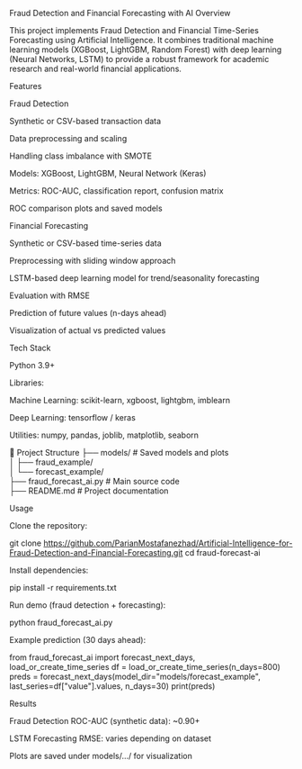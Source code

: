 Fraud Detection and Financial Forecasting with AI
 Overview

This project implements Fraud Detection and Financial Time-Series Forecasting using Artificial Intelligence.
It combines traditional machine learning models (XGBoost, LightGBM, Random Forest) with deep learning (Neural Networks, LSTM) to provide a robust framework for academic research and real-world financial applications.

 Features

Fraud Detection

Synthetic or CSV-based transaction data

Data preprocessing and scaling

Handling class imbalance with SMOTE

Models: XGBoost, LightGBM, Neural Network (Keras)

Metrics: ROC-AUC, classification report, confusion matrix

ROC comparison plots and saved models

Financial Forecasting

Synthetic or CSV-based time-series data

Preprocessing with sliding window approach

LSTM-based deep learning model for trend/seasonality forecasting

Evaluation with RMSE

Prediction of future values (n-days ahead)

Visualization of actual vs predicted values

 Tech Stack

Python 3.9+

Libraries:

Machine Learning: scikit-learn, xgboost, lightgbm, imblearn

Deep Learning: tensorflow / keras

Utilities: numpy, pandas, joblib, matplotlib, seaborn

📂 Project Structure
├── models/                # Saved models and plots  
│   ├── fraud_example/  
│   └── forecast_example/  
├── fraud_forecast_ai.py   # Main source code  
├── README.md              # Project documentation  

 Usage

Clone the repository:

git clone https://github.com/ParianMostafanezhad/Artificial-Intelligence-for-Fraud-Detection-and-Financial-Forecasting.git
cd fraud-forecast-ai


Install dependencies:

pip install -r requirements.txt


Run demo (fraud detection + forecasting):

python fraud_forecast_ai.py


Example prediction (30 days ahead):

from fraud_forecast_ai import forecast_next_days, load_or_create_time_series
df = load_or_create_time_series(n_days=800)
preds = forecast_next_days(model_dir="models/forecast_example", last_series=df["value"].values, n_days=30)
print(preds)

 Results

Fraud Detection ROC-AUC (synthetic data): ~0.90+

LSTM Forecasting RMSE: varies depending on dataset

Plots are saved under models/.../ for visualization
